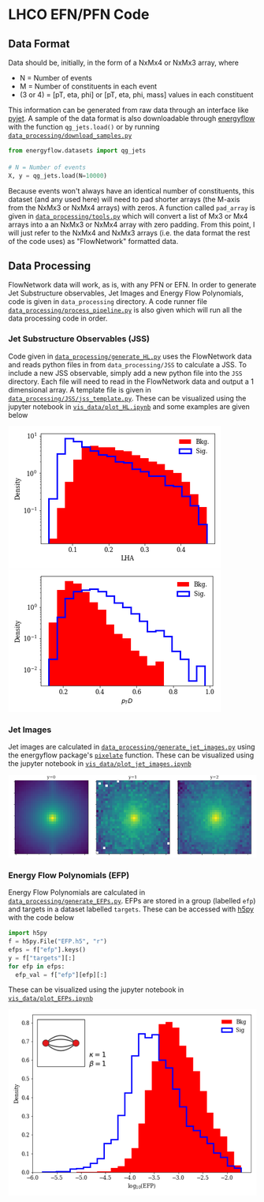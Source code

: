 # LHCO EFN/PFN Code

## Data Format

Data should be, initially, in the form of a NxMx4 or NxMx3 array, where
- N = Number of events
- M = Number of constituents in each event
- (3 or 4) = [pT, eta, phi] or [pT, eta, phi, mass] values in each constituent

This information can be generated from raw data through an interface like [pyjet](https://github.com/scikit-hep/pyjet). A sample of the data format is also downloadable through [energyflow](https://energyflow.network/) with the function `qg_jets.load()` or by running [`data_processing/download_samples.py`](data_processing/download_samples.py)

```python
from energyflow.datasets import qg_jets

# N = Number of events
X, y = qg_jets.load(N=10000)
```

Because events won't always have an identical number of constituents, this dataset (and any used here) will need to pad shorter arrays (the M-axis from the NxMx3 or NxMx4 arrays) with zeros. A function called `pad_array` is given in [`data_processing/tools.py`](data_processing/tools.py) which will convert a list of Mx3 or Mx4 arrays into a an NxMx3 or NxMx4 array with zero padding. From this point, I will just refer to the NxMx4 and NxMx3 arrays (i.e. the data format the rest of the code uses) as "FlowNetwork" formatted data.

## Data Processing
FlowNetwork data will work, as is, with any PFN or EFN. In order to generate Jet Substructure observables, Jet Images and Energy Flow Polynomials, code is given in ```data_processing``` directory. A code runner file [`data_processing/process_pipeline.py`](data_processing/process_pipeline.py) is also given which will run all the data processing code in order.

### Jet Substructure Observables (JSS)
Code given in [`data_processing/generate_HL.py`](data_processing/generate_HL.py) uses the FlowNetwork data and reads python files in from `data_processing/JSS` to calculate a JSS. To include a new JSS observable, simply add a new python file into the `JSS` directory. Each file will need to read in the FlowNetwork data and output a 1 dimensional array. A template file is given in [`data_processing/JSS/jss_template.py`](data_processing/JSS/jss_template.py). These can be visualized using the jupyter notebook in [`vis_data/plot_HL.ipynb`](vis_data/plot_HL.ipynb) and some examples are given below

![LHA](figures/HL/png/LHA.png)
![pTD](figures/HL/png/pTD.png)

### Jet Images
Jet images are calculated in [`data_processing/generate_jet_images.py`](data_processing/generate_jet_images.py) using the energyflow package's [`pixelate`](https://energyflow.network/docs/utils/#pixelate) function. These can be visualized using the jupyter notebook in [`vis_data/plot_jet_images.ipynb`](vis_data/plot_jet_images.ipynb) 

![jet_image](figures/jet_images/png/jet_images.png)


### Energy Flow Polynomials (EFP)
Energy Flow Polynomials are calculated in [`data_processing/generate_EFPs.py`](data_processing/generate_EFPs.py). EFPs are stored in a group (labelled `efp`) and targets in a dataset labelled `targets`. These can be accessed with [h5py](https://github.com/h5py/h5py) with the code below

```python
import h5py
f = h5py.File("EFP.h5", "r")
efps = f["efp"].keys()
y = f["targets"][:]
for efp in efps:
  efp_val = f["efp"][efp][:]
```

These can be visualized using the jupyter notebook in [`vis_data/plot_EFPs.ipynb`](vis_data/plot_EFPs.ipynb) 

![efp_2_4_0_k_1_1](figures/EFP/png/2_4_0_k_1_b_1.png)
